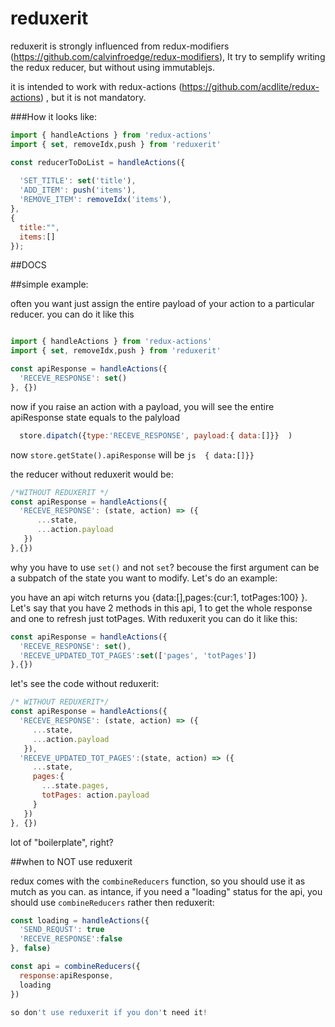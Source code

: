 # reduxerit
reduxerit is strongly influenced from redux-modifiers (https://github.com/calvinfroedge/redux-modifiers), It try to semplify writing the redux reducer, but without using immutablejs.

it is intended to work with redux-actions (https://github.com/acdlite/redux-actions) , but it is not mandatory.

###How it looks like:

```js
import { handleActions } from 'redux-actions'
import { set, removeIdx,push } from 'reduxerit'

const reducerToDoList = handleActions({
  
  'SET_TITLE': set('title'),
  'ADD_ITEM': push('items'),
  'REMOVE_ITEM': removeIdx('items'),
}, 
{
  title:"",
  items:[]
});
```

##DOCS

##simple example:

often you want just assign the entire payload of your action to a particular reducer. you can do it like this

```js

import { handleActions } from 'redux-actions'
import { set, removeIdx,push } from 'reduxerit'

const apiResponse = handleActions({
  'RECEVE_RESPONSE': set()
}, {})

```
now if you raise an action with a payload, you will see the entire apiResponse state equals to the palyload

```js
  store.dipatch({type:'RECEVE_RESPONSE', payload:{ data:[]}}  )
```

now ```store.getState().apiResponse``` will be ```js  { data:[]}}```

the reducer without reduxerit would be:

```js
/*WITHOUT REDUXERIT */  
const apiResponse = handleActions({
  'RECEVE_RESPONSE': (state, action) => ({
      ...state,
      ...action.payload
   })
},{})
```

why you have to use ```set()``` and not ```set```?
becouse the first argument can be a subpatch of the state you want to modify. Let's do an example:

you have an api witch returns you {data:[],pages:{cur:1, totPages:100} }. Let's say that you have 2 methods in this api, 1 to get the whole response and one to refresh just totPages. With reduxerit you can do it like this:

```js
const apiResponse = handleActions({
  'RECEVE_RESPONSE': set(),
  'RECEVE_UPDATED_TOT_PAGES':set(['pages', 'totPages'])
},{})

```
let's see the code without reduxerit:

```js
/* WITHOUT REDUXERIT*/
const apiResponse = handleActions({
  'RECEVE_RESPONSE': (state, action) => ({
     ...state,
     ...action.payload
   }),
  'RECEVE_UPDATED_TOT_PAGES':(state, action) => ({
     ...state,
     pages:{
       ...state.pages,
       totPages: action.payload
     }
   })
}, {})
```

lot of "boilerplate", right?


##when to NOT use reduxerit

redux comes with the ```combineReducers``` function, so you should use it as mutch as you can. as intance, if you need a "loading" status for the api, you should use ```combineReducers``` rather then reduxerit:

```js
const loading = handleActions({
  'SEND_REQUST': true  
  'RECEVE_RESPONSE':false
}, false)

const api = combineReducers({
  response:apiResponse,
  loading
})  

so don't use reduxerit if you don't need it!
```







